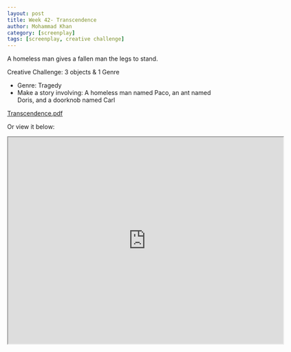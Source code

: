 ```yaml
---
layout: post
title: Week 42- Transcendence
author: Mohammad Khan
category: [screenplay]
tags: [screenplay, creative challenge]
---
```

A homeless man gives a fallen man the legs to stand. 

Creative Challenge: 3 objects & 1 Genre
- Genre: Tragedy
- Make a story involving: A homeless man named Paco, an ant named Doris, and a doorknob named Carl



<p><a href="https://drive.google.com/file/d/1E6gwVTCcD13UyedxD3t-4xMu5B_-U9oe/view?usp=sharing">
Transcendence.pdf</a></p>


Or view it below: 
<iframe src="https://drive.google.com/file/d/1E6gwVTCcD13UyedxD3t-4xMu5B_-U9oe/preview" width="640" height="480" allow="autoplay"></iframe>